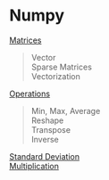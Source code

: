 # Numpy

[Matrices](./matrices/)  
> Vector  
Sparse Matrices  
Vectorization  

[Operations](./operations/)  
> Min, Max, Average  
Reshape  
Transpose  
Inverse  

[Standard Deviation](./standard_deviation/)  
[Multiplication](./multiplication/)  